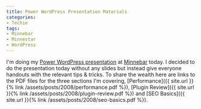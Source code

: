 ```yaml
---
title: Power WordPress Presentation Materials
categories:
- Techie
tags:
- Minnebar
- Minnestar
- WordPress
---
```


I'm doing my [Power WordPress presentation](http://www.slashthing.com/power-wordpress-session-at-minnebar/) at [Minnebar](http://www.minnebar.org/) today. I decided to do the presentation today without any slides but instead give everyone handouts with the relevant tips & tricks. To share the wealth here are links to the PDF files for the three sections I'm covering, [Performance]({{ site.url }}{% link /assets/posts/2008/performance.pdf %}), [Plugin Review]({{ site.url }}{% link /assets/posts/2008/plugin-review.pdf %}) and [SEO Basics]({{ site.url }}{% link /assets/posts/2008/seo-basics.pdf %}).
